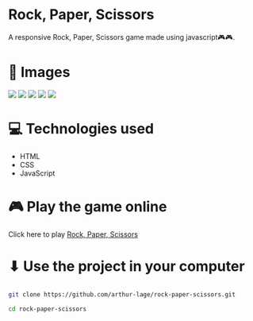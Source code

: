 # Rock, Paper, Scissors

A responsive Rock, Paper, Scissors game made using javascript🎮🎮.

# 🌆 Images

<img src="./assets/screenshot-1" />
<img src="./assets/screenshot-2" />
<img src="./assets/screenshot-3" />
<img src="./assets/screenshot-4" />
<img src="./assets/screenshot-5" />

# 💻 Technologies used

- HTML
- CSS
- JavaScript

# 🎮 Play the game online

Click here to play [Rock, Paper, Scissors](https://rock-paper-scissors-al.vercel.app)

# ⬇ Use the project in your computer

```bash

git clone https://github.com/arthur-lage/rock-paper-scissors.git

cd rock-paper-scissors

```
